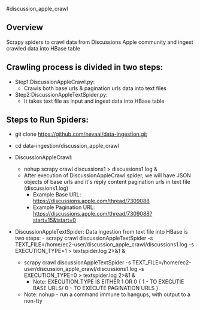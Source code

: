 #discussion_apple_crawl

Overview
---------
Scrapy spiders to crawl data from Discussions Apple community and ingest crawled data into HBase table

Crawling process is divided in two steps: 
----------------------------------------
- Step1:DiscussionAppleCrawl.py: 
    - Crawls both base urls & pagination urls data into text files
- Step2:DiscussionAppleTextSpider.py:
    - It takes text file as input and ingest data into HBase table

Steps to Run Spiders:
--------------------
- git clone https://github.com/nevaai/data-ingestion.git
- cd data-ingestion/discussion_apple_crawl
- DiscussionAppleCrawl:
	- nohup scrapy crawl discussions1 > discussions1.log &
	- After execution of DiscussionAppleCrawl spider, we will have JSON objects of base urls and it's reply content pagination urls in text file (discussions1.log) 
    	- Example Base URL: https://discussions.apple.com/thread/7309088
    	- Example Pagination URL: https://discussions.apple.com/thread/7309088?start=15&tstart=0

- DiscussionAppleTextSpider: Data ingestion from text file into HBase is two steps:	
    	- scrapy crawl discussionAppleTextSpider -s TEXT_FILE=/home/ec2-user/discussion_apple_crawl/discussions1.log  -s EXECUTION_TYPE=1 > textspider.log 2>&1 &
	- scrapy crawl discussionAppleTextSpider -s TEXT_FILE=/home/ec2-user/discussion_apple_crawl/discussions1.log  -s EXECUTION_TYPE=0 > textspider.log 2>&1 &
    	- Note: EXECUTION_TYPE IS EITHER 1 OR 0 { 1 - TO EXECUTIE BASE URLS/ 0 - TO EXECUTE PAGINATION URLS }
	- Note: nohup - run a command immune to hangups, with output to a non-tty
